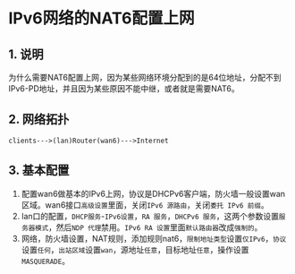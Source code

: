 # IPv6网络的NAT6配置上网

## 1. 说明
为什么需要NAT6配置上网，因为某些网络环境分配到的是64位地址，分配不到IPv6-PD地址，并且因为某些原因不能中继，或者就是需要NAT6。

## 2. 网络拓扑
```
clients--->(lan)Router(wan6)--->Internet
```

## 3. 基本配置
1. 配置wan6做基本的IPv6上网，协议是DHCPv6客户端，防火墙一般设置wan区域。wan6接口`高级设置`里面，关闭`IPv6 源路由`，关闭`委托 IPv6 前缀`。
2. lan口的配置，`DHCP服务`-`IPv6设置`，`RA 服务`，`DHCPv6 服务`，这两个参数设置`服务器模式`，然后`NDP 代理`禁用。`IPv6 RA 设置`里面`默认路由器`改成`强制的`。
3. 网络，防火墙设置，NAT规则，添加规则nat6，`限制地址类型`设置`仅IPv6`，`协议`设置`任何`，`出站区域`设置`wan`，源地址`任意`，目标地址`任意`，操作设置`MASQUERADE`。
